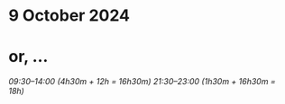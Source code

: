 # 9 October 2024
# or, …

_09:30–14:00 (4h30m + 12h = 16h30m)_
_21:30–23:00 (1h30m + 16h30m = 18h)_

